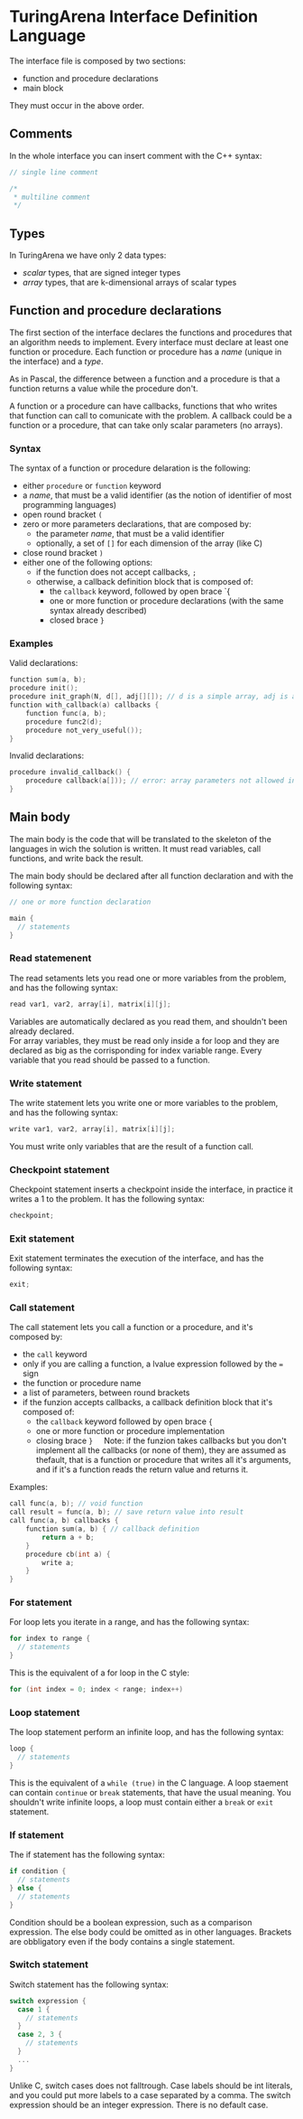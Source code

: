 # TuringArena Interface Definition Language

The interface file is composed by two sections:
 
- function and procedure declarations
- main block 

They must occur in the above order.

## Comments

In the whole interface you can insert comment with the C++ syntax: 

```C
// single line comment

/* 
 * multiline comment 
 */
```

## Types
In TuringArena we have only 2 data types:
- *scalar* types, that are signed integer types
- *array* types, that are k-dimensional arrays of scalar types

## Function and procedure declarations

The first section of the interface declares the functions and procedures that an algorithm needs to implement.
Every interface must declare at least one function or procedure.
Each function or procedure has a *name* (unique in the interface) and a *type*.

As in Pascal, the difference between a function and a procedure is that a function returns a value while the procedure don't. 

A function or a procedure can have callbacks, functions that who writes that function can call to comunicate with the problem. A callback could be a function or a procedure, that can take only scalar parameters (no arrays). 


### Syntax

The syntax of a function or procedure delaration is the following:
- either `procedure` or `function` keyword
- a *name*, that must be a valid identifier (as the notion of identifier of most programming languages)
- open round bracket `(`
- zero or more parameters declarations, that are composed by:
   * the parameter *name*, that must be a valid identifier
   * optionally, a set of `[]` for each dimension of the array (like C)
- close round bracket `)`
- either one of the following options:
   * if the function does not accept callbacks, `;`
   * otherwise, a callback definition block that is composed of:
       * the `callback` keyword, followed by open brace `{
       * one or more function or procedure declarations (with the same syntax already described)
       * closed brace `}`

### Examples
Valid declarations:
```C
function sum(a, b); 
procedure init(); 
procedure init_graph(N, d[], adj[][]); // d is a simple array, adj is a multidimensional array (a matrix) 
function with_callback(a) callbacks {
    function func(a, b);
    procedure func2(d);
    procedure not_very_useful());
}
```

Invalid declarations:
```C
procedure invalid_callback() {
    procedure callback(a[])); // error: array parameters not allowed in callback
}
```

Main body
---------

The main body is the code that will be translated to the skeleton of the languages in wich the solution is written. 
It must read variables, call functions, and write back the result. 

The main body should be declared after all function declaration and with the following syntax:
```C
// one or more function declaration

main {
  // statements
}
```

### Read statemenent 
The read setaments lets you read one or more variables from the problem, and has the following syntax:
```C 
read var1, var2, array[i], matrix[i][j];
```
Variables are automatically declared as you read them, and shouldn't been already declared.  
For array variables, they must be read only inside a for loop and they are declared as big as the corrisponding for index variable range. Every variable that you read should be passed to a function. 

### Write statement 
The write statement lets you write one or more variables to the problem, and has the following syntax:
```C
write var1, var2, array[i], matrix[i][j]; 
```
You must write only variables that are the result of a function call. 

### Checkpoint statement
Checkpoint statement inserts a checkpoint inside the interface, in practice it writes a 1 to the problem. It has the following syntax:
```C
checkpoint; 
```

### Exit statement
Exit statement terminates the execution of the interface, and has the following syntax:
```C
exit; 
```

### Call statement 
The call statement lets you call a function or a procedure, and it's composed by:
- the `call` keyword
- only if you are calling a function, a lvalue expression followed by the `=` sign
- the function or procedure name
- a list of parameters, between round brackets 
- if the funzion accepts callbacks, a callback definition block that it's composed of:
    * the `callback` keyword followed by open brace `{`
    * one or more function or procedure implementation
    * closing brace `}`
    
Note: if the funzion takes callbacks but you don't implement all the callbacks (or none of them), they are assumed as thefault, that is a function or procedure that writes all it's arguments, and if it's a function reads the return value and returns it. 

Examples:
``` C
call func(a, b); // void function
call result = func(a, b); // save return value into result
call func(a, b) callbacks {
    function sum(a, b) { // callback definition
        return a + b;
    }
    procedure cb(int a) {
        write a;
    }
}
``` 

### For statement
For loop lets you iterate in a range, and has the following syntax:
```C
for index to range {
  // statements
}
```
This is the equivalent of a for loop in the C style:
```C 
for (int index = 0; index < range; index++)
```

### Loop statement
The loop statement perform an infinite loop, and has the following syntax:
```C
loop {
  // statements 
}
```
This is the equivalent of a `while (true)` in the C language. A loop staement can contain `continue` or `break` statements, 
that have the usual meaning. You shouldn't write infinite loops, a loop must contain either a `break` or `exit` statement. 

### If statement 
The if statement has the following syntax:
```C
if condition {
  // statements
} else {
  // statements 
}
```
Condition should be a boolean expression, such as a comparison expression. The else body could be omitted as in other languages. 
Brackets are obbligatory even if the body contains a single statement.

### Switch statement 
Switch statement has the following syntax:
```C
switch expression {
  case 1 {
    // statements
  }
  case 2, 3 {
    // statements
  }
  ...
}
```
Unlike C, switch cases does not falltrough. Case labels should be int literals, and you could put more labels to a case separated by a comma. 
The switch expression should be an integer expression. There is no default case. 

